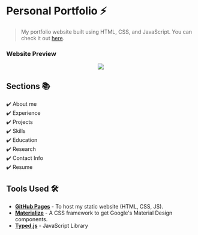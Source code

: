 # Personal Portfolio ⚡️ 
> My portfolio website built using HTML, CSS, and JavaScript. You can check it out [here](https://parisaamahdavi.github.io/).

### Website Preview
<p align="center"> 
  <kbd>
    <a href="https://parisaamahdavi.github.io" target="_blank"><img src="examples/preview">
  </a>
  </kbd>
</p>

## Sections 📚
✔️ About me\
✔️ Experience\
✔️ Projects \
✔️ Skills \
✔️ Education\
✔️ Research\
✔️ Contact Info\
✔️ Resume

## Tools Used 🛠️
* [<b>GitHub Pages</b>](https://create-react-app.dev/docs/deployment/#github-pages) - To host my static website (HTML, CSS, JS).
* [<b>Materialize</b>](https://materializecss.com/) - A CSS framework to get Google's Material Design components.
* [<b>Typed.js</b>](https://mattboldt.com/demos/typed-js/) - JavaScript Library

